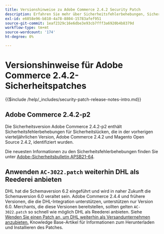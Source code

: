 ```yaml
---
title: Versionshinweise zu Adobe Commerce 2.4.2 Security Patch
description: Erfahren Sie mehr über Sicherheitsfehlerbehebungen, Sicherheitsverbesserungen und andere sicherheitsrelevante Updates, die in den Sicherheits-Patch-Versionen für Adobe Commerce Version 2.4.2 enthalten sind.
exl-id: e6058e96-b810-4a78-8804-15783afef951
source-git-commit: 1eaf2329c16e6dbe3e93cb7fff3a6920b4b8379d
workflow-type: tm+mt
source-wordcount: '174'
ht-degree: 0%

---
```


# Versionshinweise für Adobe Commerce 2.4.2-Sicherheitspatches

{{$include /help/_includes/security-patch-release-notes-intro.md}}

## Adobe Commerce 2.4.2-p2

Die Sicherheitsversion Adobe Commerce 2.4.2-p2 enthält Sicherheitsfehlerbehebungen für Sicherheitslücken, die in der vorherigen vierteljährlichen Version, Adobe Commerce 2.4.2 und Magento Open Source 2.4.2, identifiziert wurden.

Die neuesten Informationen zu den Sicherheitsfehlerbehebungen finden Sie unter [Adobe-Sicherheitsbulletin APSB21-64](https://helpx.adobe.com/security/products/magento/apsb21-64.html).

## Anwenden `AC-3022.patch` weiterhin DHL als Reederei anbieten

DHL hat die Schemaversion 6.2 eingeführt und wird in naher Zukunft die Schemaversion 6.0 veraltet sein. Adobe Commerce 2.4.4 und frühere Versionen, die die DHL-Integration unterstützen, unterstützen nur Version 6.0. Merchants, die diese Versionen bereitstellen, sollten gelten `AC-3022.patch` so schnell wie möglich DHL als Reederei anbieten. Siehe [Wenden Sie einen Patch an, um DHL weiterhin als Versandunternehmen anzubieten.](https://support.magento.com/hc/en-us/articles/7707818131597-Apply-a-patch-to-continue-offering-DHL-as-shipping-carrier) Knowledge Base-Artikel für Informationen zum Herunterladen und Installieren des Patches.

